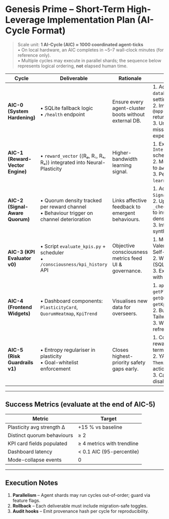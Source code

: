 # Genesis Prime – Short-Term High-Leverage Implementation Plan (AI-Cycle Format)

> Scale unit: **1 AI-Cycle (AIC) ≈ 1000 coordinated agent-ticks**  
> • On local hardware, an AIC completes in ~5–7 wall-clock minutes (for reference only).  
> • Multiple cycles may execute in parallel shards; the sequence below represents logical ordering, **not** elapsed human time.

| Cycle | Deliverable | Rationale | Key Tasks |
|-------|-------------|-----------|-----------|
| **AIC-0  (System Hardening)** | • SQLite fallback logic<br>• `/health` endpoint | Ensure every agent-cluster boots without external DB. | 1. Add dynamic `database_router` to settings.<br>2. Implement `@app.get("/health")` returning 200 + version.<br>3. Unit-test: boot with missing Postgres – expect pass. |
| **AIC-1  (Reward-Vector Engine)** | • `reward_vector` (⟨Rₚ, R꜀, Rₛ, Rₑ⟩) integrated into Neural-Plasticity | Higher-bandwidth learning signal. | 1. Extend `InteractionResult` schema.<br>2. Modify weight update to `Δw = Σ_i α_i·R_i`.<br>3. Persist vector to `learning_history`. |
| **AIC-2  (Signal-Aware Quorum)** | • Quorum density tracked per reward channel<br>• Behaviour trigger on channel deterioration | Links affective feedback to emergent behaviours. | 1. Add `signal_channel` to `SignalMolecule`.<br>2. Update `_check_quorum_thresholds` to inspect per-channel densities.<br>3. Integration-test with synthetic signals. |
| **AIC-3  (KPI Evaluator v0)** | • Script `evaluate_kpis.py` + scheduler<br>• `/consciousness/kpi_history` API | Objective consciousness metrics feed UI & governance. | 1. Mock Φₛ, Φ𝚌, Valence-Coherence, Self-Repair, ToM-Acc.<br>2. Write to `kpi_history` (SQLite/Postgres).<br>3. Expose REST endpoint with pagination. |
| **AIC-4  (Frontend Widgets)** | • Dashboard components: `PlasticityCard`, `QuorumHeatmap`, `KpiTrend` | Visualises new data for overseers. | 1. `api.ts` hooks `getPlasticityStats`, `getQuorumStatus`, `getKpiHistory`.<br>2. Build components with Tailwind + Recharts.<br>3. Wrap in SWR auto-refresh every 0.2 AIC. |
| **AIC-5  (Risk Guardrails v1)** | • Entropy regulariser in plasticity<br>• Goal-whitelist enforcement | Closes highest-priority safety gaps early. | 1. Compute entropy of reward vector; add bonus term.<br>2. YAML goal whitelist in `ThemisCore`, assert pre-action.<br>3. Canary tests: reject disallowed goal. |

---

## Success Metrics (evaluate at the end of AIC-5)

Metric | Target
-------|--------
Plasticity avg strength Δ | +15 % vs baseline
Distinct quorum behaviours | ≥ 2
KPI card fields populated | ≥ 4 metrics with trendline
Dashboard latency | < 0.1 AIC (95-percentile)
Mode-collapse events | 0

---

## Execution Notes

1. **Parallelism** – Agent shards may run cycles out-of-order; guard via feature flags.
2. **Rollback** – Each deliverable must include migration-safe toggles.
3. **Audit hooks** – Emit provenance hash per cycle for reproducibility.
